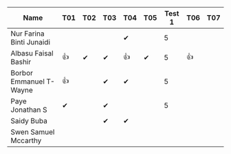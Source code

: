 |Name                              |T01 |T02 |T03 |T04 |T05 |Test 1 |T06 |T07 |
|----------------------------------|----|----|----|----|----|------ |----|---|
|Nur Farina Binti Junaidi          |    |    |    | ✔ |     | 5     |    |   |
|Albasu Faisal Bashir              | 👍 | ✔ | ✔  | 👍 | ✔ | 5     | 👍 |   |
|Borbor Emmanuel T-Wayne           | 👍 |    | ✔  | ✔  |   | 5     |    |   |
|Paye Jonathan S                   | ✔  |    | ✔ |    |    | 5       |    |   |
|Saidy Buba                        |    |    | ✔ |  ✔ |    |      |    |   |
|Swen Samuel Mccarthy              |    |    |    |    |    |       |    |   |
